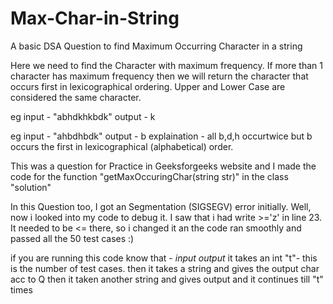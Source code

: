 # Max-Char-in-String
A basic DSA Question to find Maximum Occurring Character in a string

Here we need to find the Character with maximum frequency. If more than 1 character has maximum frequency then we will return the character that occurs first in lexicographical ordering. Upper and Lower Case are considered the same character.

eg input - "abhdkhkbdk"
output - k

eg input - "ahbdhbdk"
output - b
explaination - all b,d,h occurtwice but b occurs the first in lexicographical (alphabetical) order.


This was a question for Practice in Geeksforgeeks website and I made the code for the function "getMaxOccuringChar(string str)" in the class "solution"

In this Question too, I got an Segmentation (SIGSEGV) error initially. Well, now i looked into my code to debug it. 
I saw that i had write >='z' in line 23. It needed to be <= there, so i changed it an the code ran smoothly and passed all the 50 test cases :)

if you are running this code know that - 
*input output*
it takes an int "t"- this is the number of test cases.
then it takes a string and gives the output char acc to Q
then it taken another string and gives output and it continues till "t" times
